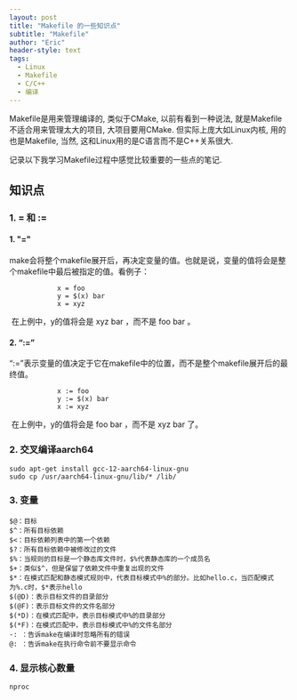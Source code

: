 ```yaml
---
layout: post
title: "Makefile 的一些知识点"
subtitle: "Makefile"
author: "Eric"
header-style: text
tags:
  - Linux
  - Makefile
  - C/C++
  - 编译
---
```






Makefile是用来管理编译的, 类似于CMake, 以前有看到一种说法, 就是Makefile不适合用来管理太大的项目, 大项目要用CMake. 但实际上庞大如Linux内核, 用的也是Makefile, 当然, 这和Linux用的是C语言而不是C++关系很大. 

记录以下我学习Makefile过程中感觉比较重要的一些点的笔记.





## 知识点



### 1. = 和 :=

#### 1.  "="

​      make会将整个makefile展开后，再决定变量的值。也就是说，变量的值将会是整个makefile中最后被指定的值。看例子：

```shell
            x = foo             
            y = $(x) bar             
            x = xyz
```

​      在上例中，y的值将会是 xyz bar ，而不是 foo bar 。



#### 2.  “:=”

​      “:=”表示变量的值决定于它在makefile中的位置，而不是整个makefile展开后的最终值。

```shell
            x := foo             
            y := $(x) bar             
            x := xyz
```

​      在上例中，y的值将会是 foo bar ，而不是 xyz bar 了。



### 2.  交叉编译aarch64

```shell
sudo apt-get install gcc-12-aarch64-linux-gnu
sudo cp /usr/aarch64-linux-gnu/lib/* /lib/
```



### 3.  变量

```shell
$@：目标
$^：所有目标依赖
$<：目标依赖列表中的第一个依赖
$?：所有目标依赖中被修改过的文件
$%：当规则的目标是一个静态库文件时，$%代表静态库的一个成员名
$+：类似$^，但是保留了依赖文件中重复出现的文件
$*：在模式匹配和静态模式规则中，代表目标模式中%的部分。比如hello.c，当匹配模式为%.c时，$*表示hello
$(@D)：表示目标文件的目录部分
$(@F)：表示目标文件的文件名部分
$(*D)：在模式匹配中，表示目标模式中%的目录部分
$(*F)：在模式匹配中，表示目标模式中%的文件名部分
-: ：告诉make在编译时忽略所有的错误
@: ：告诉make在执行命令前不要显示命令
```



### 4. 显示核心数量

```shell
nproc
```
